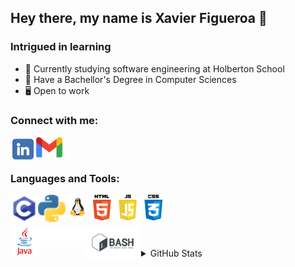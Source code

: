 ## Hey there, my name is Xavier Figueroa 👋

### Intrigued in learning

- 🌱 Currently studying software engineering at Holberton School
- 🔭 Have a Bachellor's Degree in Computer Sciences
- :desktop_computer: Open to work

### Connect with me:


[<img align="left" alt="xefigueroa | LinkedIn" width="40px" src="/images/linkedinicon.png" />][linkedin]
[<a href="mailto:x.e.figueroa@gmail.com"><img align="left" alt="xefigueroa | Gmail" width="44px" src="/images/gmaillogo.png" />][gmail]


<br />
<br />

### Languages and Tools:

<img align="left" alt="C" width="44px" src="/images/c-programming.png" />
<img align="left" alt="Python" width="44px" src="/images/python.png" />
<img align="left" alt="Python" width="44px" src="/images/linuxlogo.png" />
<img align="left" alt="Python" width="111px" src="/images/weblogo.png" />
<br/>
<br/>
<br/>

<img align="left" alt="Python" width="44px" src="/images/javalogo.png" />
<img align="left" alt="Python" width="77px" src="/images/Git-Logo-White.png" />
<img align="left" alt="Python" width="88px" src="/images/bashlogo.png" />


<br/>
<br/>

<details>
  <summary>GitHub Stats</summary>
  <a><img width="425" align="center" alt="TopLang" src="https://github-readme-stats.vercel.app/api/top-langs/?username=xefigueroa&layout=compact&hide=perl&theme=tokyonight" /></a>
 <br/>
 

</details>

<br />
<br />
<br />



[linkedin]: https://www.linkedin.com/in/xavier-e-figueroa
[Gmail]: 2377@holbertonschool.com


